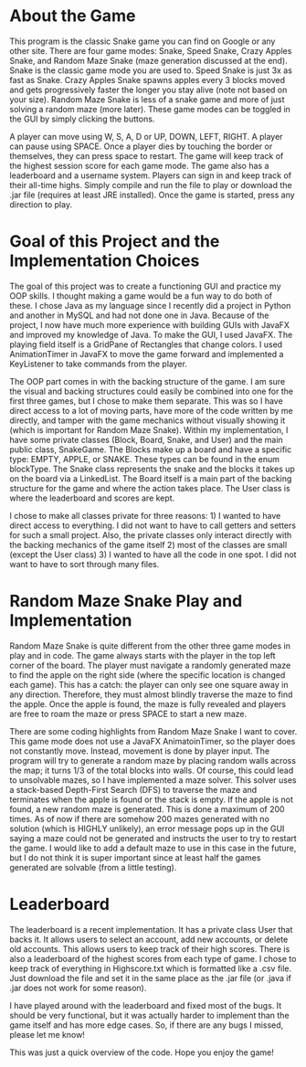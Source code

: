 # About the Game
This program is the classic Snake game you can find on Google or any other site. There are four game modes: Snake, Speed Snake, Crazy Apples Snake, and Random Maze Snake (maze generation discussed at the end). Snake is the classic game mode you are used to. Speed Snake is just 3x as fast as Snake. Crazy Apples Snake spawns apples every 3 blocks moved and gets progressively faster the longer you stay alive (note not based on your size). Random Maze Snake is less of a snake game and more of just solving a random maze (more later). These game modes can be toggled in the GUI by simply clicking the buttons. 

A player can move using W, S, A, D or UP, DOWN, LEFT, RIGHT. A player can pause using SPACE. Once a player dies by touching the border or themselves, they can press space to restart. The game will keep track of the highest session score for each game mode. The game also has a leaderboard and a username system. Players can sign in and keep track of their all-time highs. Simply compile and run the file to play or download the .jar file (requires at least JRE installed). Once the game is started, press any direction to play.

# Goal of this Project and the Implementation Choices
The goal of this project was to create a functioning GUI and practice my OOP skills. I thought making a game would be a fun way to do both of these. I chose Java as my language since I recently did a project in Python and another in MySQL and had not done one in Java. Because of the project, I now have much more experience with building GUIs with JavaFX and improved my knowledge of Java. To make the GUI, I used JavaFX. The playing field itself is a GridPane of Rectangles that change colors. I used AnimationTimer in JavaFX to move the game forward and implemented a KeyListener to take commands from the player.

The OOP part comes in with the backing structure of the game. I am sure the visual and backing structures could easily be combined into one for the first three games, but I chose to make them separate. This was so I have direct access to a lot of moving parts, have more of the code written by me directly, and tamper with the game mechanics without visually showing it (which is important for Random Maze Snake). Within my implementation, I have some private classes (Block, Board, Snake, and User) and the main public class, SnakeGame. The Blocks make up a board and have a specific type: EMPTY, APPLE, or SNAKE. These types can be found in the enum blockType. The Snake class represents the snake and the blocks it takes up on the board via a LinkedList. The Board itself is a main part of the backing structure for the game and where the action takes place. The User class is where the leaderboard and scores are kept.

I chose to make all classes private for three reasons: 1) I wanted to have direct access to everything. I did not want to have to call getters and setters for such a small project. Also, the private classes only interact directly with the backing mechanics of the game itself 2) most of the classes are small (except the User class) 3) I wanted to have all the code in one spot. I did not want to have to sort through many files.

# Random Maze Snake Play and Implementation
Random Maze Snake is quite different from the other three game modes in play and in code. The game always starts with the player in the top left corner of the board. The player must navigate a randomly generated maze to find the apple on the right side (where the specific location is changed each game). This has a catch: the player can only see one square away in any direction. Therefore, they must almost blindly traverse the maze to find the apple. Once the apple is found, the maze is fully revealed and players are free to roam the maze or press SPACE to start a new maze.

There are some coding highlights from Random Maze Snake I want to cover. This game mode does not use a JavaFX AnimatoinTimer, so the player does not constantly move. Instead, movement is done by player input. The program will try to generate a random maze by placing random walls across the map; it turns 1/3 of the total blocks into walls. Of course, this could lead to unsolvable mazes, so I have implemented a maze solver. This solver uses a stack-based Depth-First Search (DFS) to traverse the maze and terminates when the apple is found or the stack is empty. If the apple is not found, a new random maze is generated. This is done a maximum of 200 times. As of now if there are somehow 200 mazes generated with no solution (which is HIGHLY unlikely), an error message pops up in the GUI saying a maze could not be generated and instructs the user to try to restart the game. I would like to add a default maze to use in this case in the future, but I do not think it is super important since at least half the games generated are solvable (from a little testing).

# Leaderboard
The leaderboard is a recent implementation. It has a private class User that backs it. It allows users to select an account, add new accounts, or delete old accounts. This allows users to keep track of their high scores. There is also a leaderboard of the highest scores from each type of game. I chose to keep track of everything in Highscore.txt which is formatted like a .csv file. Just download the file and set it in the same place as the .jar file (or .java if .jar does not work for some reason).

I have played around with the leaderboard and fixed most of the bugs. It should be very functional, but it was actually harder to implement than the game itself and has more edge cases. So, if there are any bugs I missed, please let me know!

This was just a quick overview of the code. Hope you enjoy the game!
